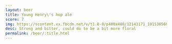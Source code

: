 ```yaml
---
layout: beer
title: Young Henry\'s hop ale
score: 7
img: https://scontent.xx.fbcdn.net/v/t1.0-0/p480x480/12143171_10153656865058745_383441333102974608_n.jpg?oh=b6324cb257d7782c7c3fe7e3aac765f7&oe=5895CF19
desc: Strong and bitter, could do to be a bit more floral
permalink: /beer/:title.html
---
```

